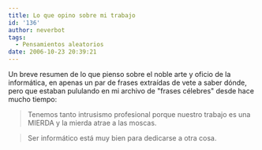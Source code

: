 ```yaml
---
title: Lo que opino sobre mi trabajo
id: '136'
author: neverbot
tags:
  - Pensamientos aleatorios
date: 2006-10-23 20:39:21
---
```


Un breve resumen de lo que pienso sobre el noble arte y oficio de la informática, en apenas un par de frases extraídas de vete a saber dónde, pero que estaban pululando en mi archivo de "frases célebres" desde hace mucho tiempo:

> Tenemos tanto intrusismo profesional porque nuestro trabajo es una MIERDA y la mierda atrae a las moscas.

> Ser informático está muy bien para dedicarse a otra cosa.